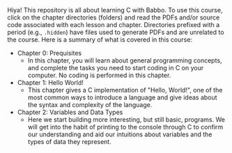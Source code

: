 Hiya! This repository is all about learning C with Babbo. To use this course, click on the chapter directories (folders)
and read the PDFs and/or source code associated with each lesson and chapter. Directories prefixed with a period
(e.g., `.hidden`) have files used to generate PDFs and are unrelated to the course. Here is a summary of what is covered
in this course:

* Chapter 0: Prequisites
    * In this chapter, you will learn about general programming concepts, and complete the tasks you need to start
      coding in C on your computer. No coding is performed in this chapter.
* Chapter 1: Hello World!
    * This chapter gives a C implementation of "Hello, World!", one of the most common ways to introduce a language
      and give ideas about the syntax and complexity of the language.
* Chapter 2: Variables and Data Types
    * Here we start building more interesting, but still basic, programs. We will get into the habit of printing to the
      console through C to confirm our understanding and aid our intuitions about variables and the types of data they
      represent.
